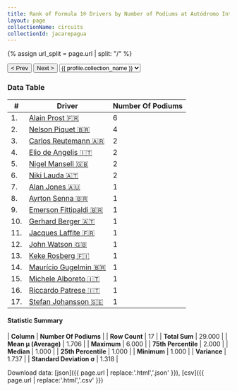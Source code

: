 ```yaml
---
title: Rank of Formula 1® Drivers by Number of Podiums at Autódromo Internacional Nelson Piquet
layout: page
collectionName: circuits
collectionId: jacarepagua
---
```


{% assign url_split = page.url | split: "/" %}
<div id="collection-navigation">
<button onclick="selector.options[selector.selectedIndex-1].value && (window.location = selector.options[selector.selectedIndex-1].value);">&lt; Prev</button>
<button onclick="selector.options[selector.selectedIndex+1].value && (window.location = selector.options[selector.selectedIndex+1].value);">Next &gt;</button>
<select id="selector" onchange="this.options[this.selectedIndex].value && (window.location = this.options[this.selectedIndex].value);">
  {% for collectionId in site.data[page.collectionName].refs %}
    {% if collectionId == page.collectionId %}
      {% assign selected = "selected" %}
    {% else %}
      {% assign selected = "" %}
    {% endif %}
    {% assign profile = site.data[page.collectionName][collectionId].profile %}
    <option value="/f1/{{ page.collectionName }}/{{ collectionId }}/{{ url_split[4] }}" {{ selected }}>{{ profile.collection_name }}</option>
  {% endfor %}
</select>
</div>

<canvas id="chart" width="400" height="180"></canvas>
<script>
var data = {
  "labels" : [
    "Alain Prost",
    "Nelson Piquet",
    "Carlos Reutemann",
    "Elio de Angelis",
    "Nigel Mansell",
    "Niki Lauda",
    "Alan Jones",
    "Ayrton Senna",
    "Emerson Fittipaldi",
    "Gerhard Berger",
    "Jacques Laffite",
    "John Watson",
    "Keke Rosberg",
    "Maurício Gugelmin",
    "Michele Alboreto",
    "Riccardo Patrese",
    "Stefan Johansson"
  ],
  "datasets" : [
    {
      "label" : "Number Of Podiums",
      "data" : [
        6,
        4,
        2,
        2,
        2,
        2,
        1,
        1,
        1,
        1,
        1,
        1,
        1,
        1,
        1,
        1,
        1
      ],
      "borderColor" : [
        "#1D181E",
        "#1D181E",
        "#1D181E",
        "#1D181E",
        "#1D181E",
        "#1D181E",
        "#1D181E",
        "#1D181E",
        "#1D181E",
        "#1D181E",
        "#1D181E",
        "#1D181E",
        "#1D181E",
        "#1D181E",
        "#1D181E",
        "#1D181E",
        "#1D181E"
      ],
      "borderWidth" : 1,
      "backgroundColor" : [
        "#9C8E8D",
        "#9C8E8D",
        "#9C8E8D",
        "#9C8E8D",
        "#9C8E8D",
        "#9C8E8D",
        "#9C8E8D",
        "#9C8E8D",
        "#9C8E8D",
        "#9C8E8D",
        "#9C8E8D",
        "#9C8E8D",
        "#9C8E8D",
        "#9C8E8D",
        "#9C8E8D",
        "#9C8E8D",
        "#9C8E8D"
      ]
    }
  ]
};
var options = {
  legend: {
    display: false
  },
  scales: {
    xAxes: [{
      ticks: {
        beginAtZero: true,
        maxRotation: 180,
        display: window.innerWidth > 800
      }
    }],
    yAxes: [{
      ticks: {
        beginAtZero: true
      }
    }]
  },
  onResize: function(chart, size) {
    chart.options.scales.xAxes[0].ticks.display = size.width > 800;
  }
};
var chart = new Chart("chart", {
    data: data,
    type: 'bar',
    options: options
});
</script>



### Data Table

| # | Driver | Number Of Podiums |
|--|--|--|
| 1. | [Alain Prost 🇫🇷](/f1/drivers/prost) | 6 |
| 2. | [Nelson Piquet 🇧🇷](/f1/drivers/piquet) | 4 |
| 3. | [Carlos Reutemann 🇦🇷](/f1/drivers/reutemann) | 2 |
| 4. | [Elio de Angelis 🇮🇹](/f1/drivers/angelis) | 2 |
| 5. | [Nigel Mansell 🇬🇧](/f1/drivers/mansell) | 2 |
| 6. | [Niki Lauda 🇦🇹](/f1/drivers/lauda) | 2 |
| 7. | [Alan Jones 🇦🇺](/f1/drivers/jones) | 1 |
| 8. | [Ayrton Senna 🇧🇷](/f1/drivers/senna) | 1 |
| 9. | [Emerson Fittipaldi 🇧🇷](/f1/drivers/emerson_fittipaldi) | 1 |
| 10. | [Gerhard Berger 🇦🇹](/f1/drivers/berger) | 1 |
| 11. | [Jacques Laffite 🇫🇷](/f1/drivers/laffite) | 1 |
| 12. | [John Watson 🇬🇧](/f1/drivers/watson) | 1 |
| 13. | [Keke Rosberg 🇫🇮](/f1/drivers/keke_rosberg) | 1 |
| 14. | [Maurício Gugelmin 🇧🇷](/f1/drivers/gugelmin) | 1 |
| 15. | [Michele Alboreto 🇮🇹](/f1/drivers/alboreto) | 1 |
| 16. | [Riccardo Patrese 🇮🇹](/f1/drivers/patrese) | 1 |
| 17. | [Stefan Johansson 🇸🇪](/f1/drivers/johansson) | 1 |

#### Statistic Summary

| **Column** | **Number Of Podiums** |
| **Row Count** | 17 |
| **Total Sum** | 29.000 |
| **Mean μ (Average)** | 1.706 |
| **Maximum** | 6.000 |
| **75th Percentile** | 2.000 |
| **Median** | 1.000 |
| **25th Percentile** | 1.000 |
| **Minimum** | 1.000 |
| **Variance** | 1.737 |
| **Standard Deviation σ** | 1.318 |

Download data: [json]({{ page.url | replace:'.html','.json' }}), [csv]({{ page.url | replace:'.html','.csv' }})
